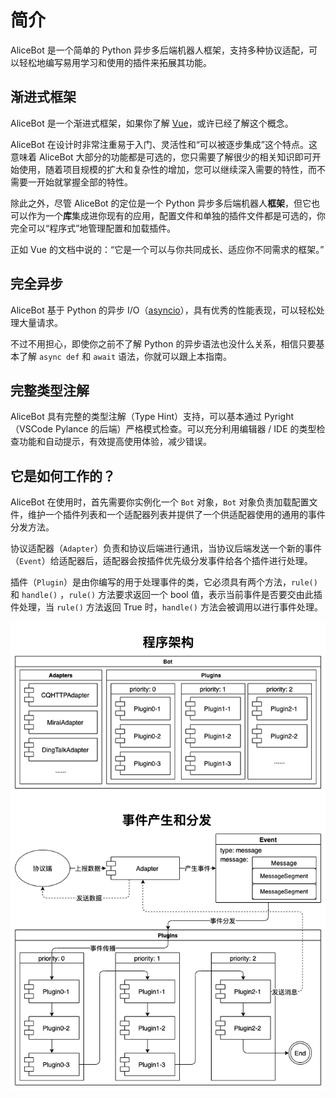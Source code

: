 # 简介

AliceBot 是一个简单的 Python 异步多后端机器人框架，支持多种协议适配，可以轻松地编写易用学习和使用的插件来拓展其功能。

## 渐进式框架

AliceBot 是一个渐进式框架，如果你了解 [Vue](https://cn.vuejs.org/guide/introduction.html#the-progressive-framework)，或许已经了解这个概念。

AliceBot 在设计时非常注重易于入门、灵活性和“可以被逐步集成”这个特点。这意味着 AliceBot 大部分的功能都是可选的，您只需要了解很少的相关知识即可开始使用，随着项目规模的扩大和复杂性的增加，您可以继续深入需要的特性，而不需要一开始就掌握全部的特性。

除此之外，尽管 AliceBot 的定位是一个 Python 异步多后端机器人**框架**，但它也可以作为一个**库**集成进你现有的应用，配置文件和单独的插件文件都是可选的，你完全可以“程序式”地管理配置和加载插件。

正如 Vue 的文档中说的：“它是一个可以与你共同成长、适应你不同需求的框架。”

## 完全异步

AliceBot 基于 Python 的异步 I/O（[asyncio](https://docs.python.org/zh-cn/3/library/asyncio.html)），具有优秀的性能表现，可以轻松处理大量请求。

不过不用担心，即使你之前不了解 Python 的异步语法也没什么关系，相信只要基本了解 `async def` 和 `await` 语法，你就可以跟上本指南。

## 完整类型注解

AliceBot 具有完整的类型注解（Type Hint）支持，可以基本通过 Pyright（VSCode Pylance 的后端）严格模式检查。可以充分利用编辑器 / IDE 的类型检查功能和自动提示，有效提高使用体验，减少错误。

## 它是如何工作的？

AliceBot 在使用时，首先需要你实例化一个 `Bot` 对象，`Bot` 对象负责加载配置文件，维护一个插件列表和一个适配器列表并提供了一个供适配器使用的通用的事件分发方法。

协议适配器（`Adapter`）负责和协议后端进行通讯，当协议后端发送一个新的事件（`Event`）给适配器后，适配器会按插件优先级分发事件给各个插件进行处理。

插件（`Plugin`）是由你编写的用于处理事件的类，它必须具有两个方法，`rule()` 和 `handle()` ，`rule()` 方法要求返回一个 bool 值，表示当前事件是否要交由此插件处理，当 `rule()` 方法返回 True 时，`handle()` 方法会被调用以进行事件处理。

![how-it-works](./how-it-works.png)
